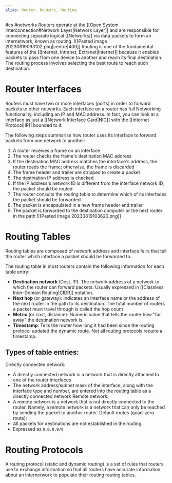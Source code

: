 ```yaml
---
alias: Router, Routers, Routing
---
```

#cs #networks 
Routers operate at the [[Open System Interconnection#Network Layer|Network Layer]] and are responsible for connecting separate logical [[Networks]] via data packets to form an internetwork, known as routing.
![[Pasted image 20230819093102.png|centre|400]]
Routing is one of the fundamental features of the [[Internet, Intranet, Extranet|Internet]] because it enables packets to pass from one device to another and reach its final destination. The routing process involves selecting the best route to reach such destination.
# Router Interfaces
Routers must have two or more interfaces (ports) in order to forward packets to other networks. Each interface on a router has full Networking functionality, including an IP  and MAC address. In fact, you can look at a interface as just a [[Network Interface Card|NIC]] with the [[Internet Protocol|IP]] bounded to it.

The following steps summarise how router uses its interface to forward packets from one network to another:
1. A router receives a frame on an interface
2. The router checks the frame's destination MAC address
3. If the destination MAC address matches the interface's address, the router reads the frame; otherwise, the frame is discarded
4. The frame header and trailer are stripped to create a packet
5. The destination IP address is checked
6. If the IP address's network ID is different from the interface network ID, the packet should be routed
7. The router consults the routing table to determine which of its interfaces the packet should be forwarded
8. The packet is encapsulated in a new frame header and trailer
9. The packet is forwarded to the destination computer or the next router in the path
![[Pasted image 20230819103620.png]]

# Routing Tables
Routing tables are composed of network address and interface fairs that tell the router which interface a packet should be forwarded to.

The routing table in most routers contain the following information for each table entry:
- **Destination network** (Dest. IP): The network address of a network to which the router can forward packets. Usually expressed in [[Classless Inter-Domain Routing|CIDR]] notation.
- **Next hop** (or gateway): Indicates an interface name or the address of the next router in the path to its destination. The total number of routers a packet must travel through is called the hop count
- **Metric** (or cost, distance): Numeric value that tells the router how "far away" the destination network is. 
- **Timestamp**: Tells the router how long it had been since the routing protocol updated the dynamic route. Not all routing protocols require a timestamp.

## Types of table entries:
Directly connected network:
- A directly connected network is a network that is directly attached to one of the router interfaces
- The network address/subnet mask of the interface, along with the interface type and number, are entered into the routing table as a directly connected network
Remote network:
- A remote network is a network that is not directly connected to the router. Namely, a remote network is a network that can only be reached by sending the packet to another router.
Default routes (quad-zero route):
- All packets for destinations are not established in the routing
- Expressed as `0.0.0.0/0`

# Routing Protocols
A routing protocol (static and dynamic routing) is a set of rules that routers use to exchange information so that all routers have accurate information about an internetwork to populate their routing routing tables.

